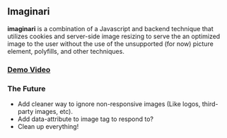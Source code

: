 ## Imaginari

**imaginari** is a combination of a Javascript and backend technique that utilizes cookies and server-side image resizing to serve the an optimized image to the user without the use of the unsupported (for now) picture element, polyfills, and other techniques.

### [Demo Video](http://www.youtube.com/watch?v=tJ_R4X-4TMo)

### The Future

- Add cleaner way to ignore non-responsive images (Like logos, third-party images, etc).
- Add data-attribute to image tag to respond to?
- Clean up everything!
